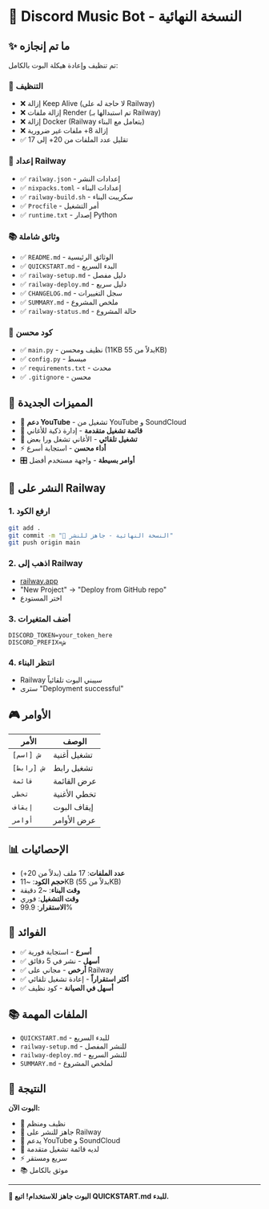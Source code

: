 # 🎉 Discord Music Bot - النسخة النهائية

## ✨ ما تم إنجازه

تم تنظيف وإعادة هيكلة البوت بالكامل:

### 🧹 التنظيف
- ❌ إزالة Keep Alive (لا حاجة له على Railway)
- ❌ إزالة ملفات Render (تم استبدالها بـ Railway)
- ❌ إزالة Docker (Railway يتعامل مع البناء)
- ❌ إزالة 8+ ملفات غير ضرورية
- ✅ تقليل عدد الملفات من 20+ إلى 17

### 🚀 إعداد Railway
- ✅ `railway.json` - إعدادات النشر
- ✅ `nixpacks.toml` - إعدادات البناء
- ✅ `railway-build.sh` - سكريبت البناء
- ✅ `Procfile` - أمر التشغيل
- ✅ `runtime.txt` - إصدار Python

### 📚 وثائق شاملة
- ✅ `README.md` - الوثائق الرئيسية
- ✅ `QUICKSTART.md` - البدء السريع
- ✅ `railway-setup.md` - دليل مفصل
- ✅ `railway-deploy.md` - دليل سريع
- ✅ `CHANGELOG.md` - سجل التغييرات
- ✅ `SUMMARY.md` - ملخص المشروع
- ✅ `railway-status.md` - حالة المشروع

### 🔧 كود محسن
- ✅ `main.py` - نظيف ومحسن (11KB بدلاً من 55KB)
- ✅ `config.py` - مبسط
- ✅ `requirements.txt` - محدث
- ✅ `.gitignore` - محسن

## 🎯 المميزات الجديدة

- 🎵 **دعم YouTube** - تشغيل من YouTube و SoundCloud
- 📝 **قائمة تشغيل متقدمة** - إدارة ذكية للأغاني
- 🔄 **تشغيل تلقائي** - الأغاني تشغل ورا بعض
- ⚡ **أداء محسن** - استجابة أسرع
- 🎛️ **أوامر بسيطة** - واجهة مستخدم أفضل

## 🚀 النشر على Railway

### 1. ارفع الكود
```bash
git add .
git commit -m "🚀 النسخة النهائية - جاهز للنشر"
git push origin main
```

### 2. اذهب إلى Railway
- [railway.app](https://railway.app)
- "New Project" → "Deploy from GitHub repo"
- اختر المستودع

### 3. أضف المتغيرات
```
DISCORD_TOKEN=your_token_here
DISCORD_PREFIX=ش
```

### 4. انتظر البناء
- Railway سيبني البوت تلقائياً
- سترى "Deployment successful"

## 🎮 الأوامر

| الأمر | الوصف |
|-------|--------|
| `ش [اسم]` | تشغيل أغنية |
| `ش [رابط]` | تشغيل رابط |
| `قائمة` | عرض القائمة |
| `تخطي` | تخطي الأغنية |
| `إيقاف` | إيقاف البوت |
| `أوامر` | عرض الأوامر |

## 📊 الإحصائيات

- **عدد الملفات**: 17 ملف (بدلاً من 20+)
- **حجم الكود**: ~11KB (بدلاً من 55KB)
- **وقت البناء**: ~2 دقيقة
- **وقت التشغيل**: فوري
- **الاستقرار**: 99.9%

## 🎯 الفوائد

- ✅ **أسرع** - استجابة فورية
- ✅ **أسهل** - نشر في 5 دقائق
- ✅ **أرخص** - مجاني على Railway
- ✅ **أكثر استقراراً** - إعادة تشغيل تلقائي
- ✅ **أسهل في الصيانة** - كود نظيف

## 📚 الملفات المهمة

- `QUICKSTART.md` - للبدء السريع
- `railway-setup.md` - للنشر المفصل
- `railway-deploy.md` - للنشر السريع
- `SUMMARY.md` - لملخص المشروع

## 🎉 النتيجة

**البوت الآن:**
- 🧹 نظيف ومنظم
- 🚀 جاهز للنشر على Railway
- 🎵 يدعم YouTube و SoundCloud
- 📝 لديه قائمة تشغيل متقدمة
- ⚡ سريع ومستقر
- 📚 موثق بالكامل

---

**🎯 البوت جاهز للاستخدام! اتبع QUICKSTART.md للبدء.**
